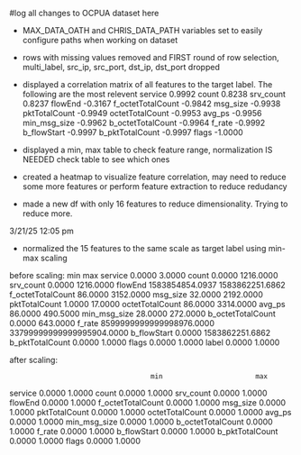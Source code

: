 #log all changes to OCPUA dataset here

- MAX_DATA_OATH and CHRIS_DATA_PATH variables set to easily configure paths when working on dataset
- rows with missing values removed and FIRST round of row selection, multi_label, src_ip, src_port, dst_ip, dst_port dropped
- displayed a correlation matrix of all features to the target label. The following are the most relevent
service              0.9992
count                0.8238
srv_count            0.8237
flowEnd             -0.3167
f_octetTotalCount   -0.9842
msg_size            -0.9938
pktTotalCount       -0.9949
octetTotalCount     -0.9953
avg_ps              -0.9956
min_msg_size        -0.9962
b_octetTotalCount   -0.9964
f_rate              -0.9992
b_flowStart         -0.9997
b_pktTotalCount     -0.9997
flags               -1.0000

- displayed a min, max table to check feature range, normalization IS NEEDED check table to see which ones
- created a heatmap to visualize feature correlation, may need to reduce some more features or perform feature extraction to reduce redudancy
- made a new df with only 16 features to reduce dimensionality. Trying to reduce more.


3/21/25 12:05 pm
- normalized the 15 features to the same scale as target label using min-max scaling

before scaling:
                                       min                       max
service                             0.0000                    3.0000
count                               0.0000                 1216.0000
srv_count                           0.0000                 1216.0000
flowEnd                    1583854854.0937           1583862251.6862
f_octetTotalCount                  86.0000                 3152.0000
msg_size                           32.0000                 2192.0000
pktTotalCount                       1.0000                   17.0000
octetTotalCount                    86.0000                 3314.0000
avg_ps                             86.0000                  490.5000
min_msg_size                       28.0000                  272.0000
b_octetTotalCount                   0.0000                  643.0000
f_rate            8599999999999998976.0000 33799999999999995904.0000
b_flowStart                         0.0000           1583862251.6862
b_pktTotalCount                     0.0000                    1.0000
flags                               0.0000                    1.0000
label                               0.0000                    1.0000

after scaling:

                                       min                       max
service                             0.0000                    1.0000
count                               0.0000                    1.0000
srv_count                           0.0000                    1.0000
flowEnd                             0.0000                    1.0000
f_octetTotalCount                   0.0000                    1.0000
msg_size                            0.0000                    1.0000
pktTotalCount                       0.0000                    1.0000
octetTotalCount                     0.0000                    1.0000
avg_ps                              0.0000                    1.0000
min_msg_size                        0.0000                    1.0000
b_octetTotalCount                   0.0000                    1.0000
f_rate                              0.0000                    1.0000
b_flowStart                         0.0000                    1.0000
b_pktTotalCount                     0.0000                    1.0000
flags                               0.0000                    1.0000